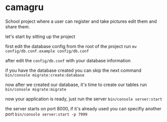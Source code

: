 # camagru
School project where a user can register and take pictures edit them and share them.

let's start by sitting up the project

first edit the database config from the root of the project run
`mv config/db.conf.example config/db.conf`

after edit the `config/db.conf` with your database information

if you have the database created you can skip the next command
`bin/console migrate:create:database`

now after we created our database, it's time to create our tables run
`bin/console migrate:migrate`

now your application is ready, just run the server
`bin/console server:start`

the server starts on port 8000, if it's already used you can specifiy another port
`bin/console server:start -p 7999`
